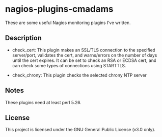 # nagios-plugins-cmadams

These are some useful Nagios monitoring plugins I've written.

## Description

* check_cert: 
	This plugin makes an SSL/TLS connection to the specified server/port,
	validates the cert, and warns/errors on the number of days until the
	cert expires. It can be set to check an RSA or ECDSA cert, and can check
	some types of connections using STARTTLS.

* check_chrony: 
	This plugin checks the selected chrony NTP server

## Notes

These plugins need at least perl 5.26.

## License

This project is licensed under the GNU General Public License (v3.0 only).
